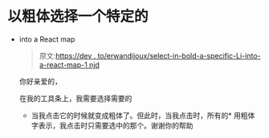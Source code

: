 # 以粗体选择一个特定的

*   into a React map

    > 原文:[https://dev . to/erwandijoux/select-in-bold-a-specific-Li-into-a-react-map-1 njd](https://dev.to/erwandijoux/select-in-bold-a-specific-li-into-a-react-map-1njd)

    你好亲爱的，

    在我的工具条上，我需要选择需要的

    *   当我点击它的时候就变成粗体了。但此时，当我点击时，所有的*   用粗体字表示，我点击时只需要选中的那个。谢谢你的帮助